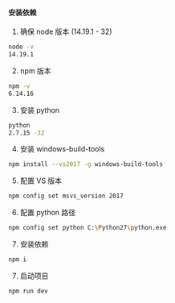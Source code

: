 #### 安装依赖

1. 确保 node 版本 (14.19.1 - 32)

```bash
node -v
14.19.1
```

2. npm 版本

```bash
npm -v
6.14.16
```

3. 安装 python

```bash
python
2.7.15 -32
```

4. 安装 windows-build-tools

```bash
npm install --vs2017 -g windows-build-tools
```

5. 配置 VS 版本

```bash
npm config set msvs_version 2017
```

6. 配置 python 路径

```bash
npm config set python C:\Python27\python.exe
```

7. 安装依赖

```bash
npm i
```

7. 启动项目

```bash
npm run dev
```
